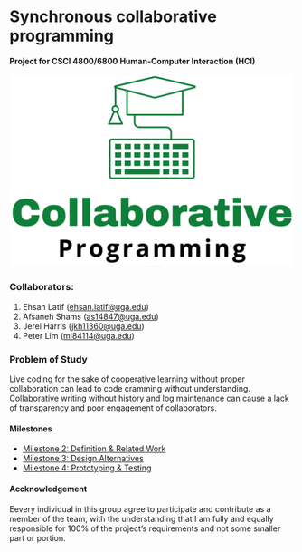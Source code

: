 # Synchronous collaborative programming 

**Project for CSCI 4800/6800 Human-Computer Interaction (HCI)**

![logo](logo.png)

### Collaborators:
1. Ehsan Latif (ehsan.latif@uga.edu)
2. Afsaneh Shams (as14847@uga.edu)
3. Jerel Harris (jkh11360@uga.edu)
4. Peter Lim (ml84114@uga.edu)

### Problem of Study
Live coding for the sake of cooperative learning without proper collaboration can lead to code cramming without understanding. Collaborative writing without history and log maintenance can cause a lack of transparency and poor engagement of collaborators.


#### Milestones
- [Milestone 2: Definition & Related Work](milestone2/index.md)
- [Milestone 3: Design Alternatives](milestone3/index.md)
- [Milestone 4: Prototyping & Testing](milestone4/index.md)


#### Accknowledgement
Eevery individual in this group agree to participate and contribute as a member of the team, with the understanding that I am fully and equally responsible for 100% of the project’s requirements and not some smaller part or portion.
